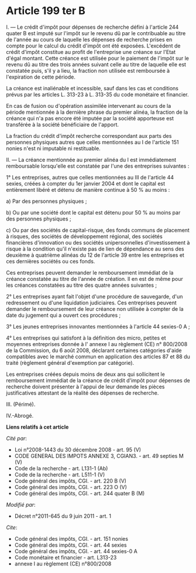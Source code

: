 # Article 199 ter B

I. ― Le crédit d'impôt pour dépenses de recherche défini à l'article 244 quater B est imputé sur l'impôt sur le revenu dû par
le contribuable au titre de l'année au cours de laquelle les dépenses de recherche prises en compte pour le calcul du crédit
d'impôt ont été exposées. L'excédent de crédit d'impôt constitue au profit de l'entreprise une créance sur l'Etat d'égal
montant. Cette créance est utilisée pour le paiement de l'impôt sur le revenu dû au titre des trois années suivant celle au
titre de laquelle elle est constatée puis, s'il y a lieu, la fraction non utilisée est remboursée à l'expiration de cette
période. 

La créance est inaliénable et incessible, sauf dans les cas et conditions prévus par les articles L. 313-23 à L. 313-35 du
code monétaire et financier. 

En cas de fusion ou d'opération assimilée intervenant au cours de la période mentionnée à la dernière phrase du premier
alinéa, la fraction de la créance qui n'a pas encore été imputée par la société apporteuse est transférée à la société
bénéficiaire de l'apport. 

La fraction du crédit d'impôt recherche correspondant aux parts des personnes physiques autres que celles mentionnées au I de
l'article 151 nonies n'est ni imputable ni restituable. 

II. ― La créance mentionnée au premier alinéa du I est immédiatement remboursable lorsqu'elle est constatée par l'une des
entreprises suivantes : 

1° Les entreprises, autres que celles mentionnées au III de l'article 44 sexies, créées à compter du 1er janvier 2004 et dont
le capital est entièrement libéré et détenu de manière continue à 50 % au moins : 

a) Par des personnes physiques ; 

b) Ou par une société dont le capital est détenu pour 50 % au moins par des personnes physiques ; 

c) Ou par des sociétés de capital-risque, des fonds communs de placement à risques, des sociétés de développement régional,
des sociétés financières d'innovation ou des sociétés unipersonnelles d'investissement à risque à la condition qu'il n'existe
pas de lien de dépendance au sens des deuxième à quatrième alinéas du 12 de l'article 39 entre les entreprises et ces
dernières sociétés ou ces fonds. 

Ces entreprises peuvent demander le remboursement immédiat de la créance constatée au titre de l'année de création. Il en est
de même pour les créances constatées au titre des quatre années suivantes ; 

2° Les entreprises ayant fait l'objet d'une procédure de sauvegarde, d'un redressement ou d'une liquidation judiciaires. Ces
entreprises peuvent demander le remboursement de leur créance non utilisée à compter de la date du jugement qui a ouvert ces
procédures ; 

3° Les jeunes entreprises innovantes mentionnées à l'article 44 sexies-0 A ; 

4° Les entreprises qui satisfont à la définition des micro, petites et moyennes entreprises donnée à l' annexe I au règlement
(CE) n° 800/2008  de la Commission, du 6 août 2008, déclarant certaines catégories d'aide compatibles avec le marché commun
en application des articles 87 et 88 du traité (règlement général d'exemption par catégorie). 

Les entreprises créées depuis moins de deux ans qui sollicitent le remboursement immédiat de la créance de crédit d'impôt
pour dépenses de recherche doivent présenter à l'appui de leur demande les pièces justificatives attestant de la réalité des
dépenses de recherche. 

III. (Périmé). 

IV.-Abrogé.

**Liens relatifs à cet article**

_Cité par_:

  - Loi n°2008-1443 du 30 décembre 2008 - art. 95 (V)
  - CODE GENERAL DES IMPOTS ANNEXE 3, CGIAN3. - art. 49 septies M (V)
  - Code de la recherche - art. L131-1 (Ab)
  - Code de la recherche - art. L511-1 (V)
  - Code général des impôts, CGI. - art. 220 B (V)
  - Code général des impôts, CGI. - art. 223 O (V)
  - Code général des impôts, CGI. - art. 244 quater B (M)

_Modifié par_:

  - Décret n°2011-645 du 9 juin 2011 - art. 1

_Cite_:

  - Code général des impôts, CGI. - art. 151 nonies
  - Code général des impôts, CGI. - art. 44 sexies
  - Code général des impôts, CGI. - art. 44 sexies-0 A
  - Code monétaire et financier - art. L313-23
  - annexe I au règlement (CE) n°800/2008
